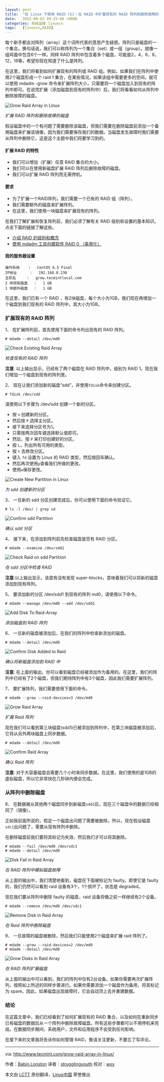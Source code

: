 ```yaml
---
layout: post
title:	"在 Linux 下使用 RAID（七）：在 RAID 中扩展现有的 RAID 阵列和删除故障的磁盘"
date:	2015-09-02 09:25:00 +0800 
categories:	系统运维 linuxcn 
tags:	[linuxcn,RAID]
---
```



每个新手都会对阵列（array）这个词所代表的意思产生疑惑。阵列只是磁盘的一个集合。换句话说，我们可以称阵列为一个集合（set）或一组（group）。就像一组鸡蛋中包含6个一样。同样 RAID 阵列中包含着多个磁盘，可能是2，4，6，8，12，16等，希望你现在知道了什么是阵列。


在这里，我们将看到如何扩展现有的阵列或 RAID 组。例如，如果我们在阵列中使用2个磁盘形成一个 raid 1 集合，在某些情况，如果该组中需要更多的空间，就可以使用 mdadm -grow 命令来扩展阵列大小，只需要将一个磁盘加入到现有的阵列中即可。在说完扩展（添加磁盘到现有的阵列中）后，我们将看看如何从阵列中删除故障的磁盘。


![Grow Raid Array in Linux](/Asserts/Images/album/201508/31/222753ilrflallzk1khmrr.jpg)


*扩展 RAID 阵列和删除故障的磁盘*


假设磁盘中的一个有问题了需要删除该磁盘，但我们需要在删除磁盘前添加一个备用磁盘来扩展该镜像，因为我们需要保存我们的数据。当磁盘发生故障时我们需要从阵列中删除它，这是这个主题中我们将要学习到的。


#### 扩展 RAID 的特性


* 我们可以增加（扩展）任意 RAID 集合的大小。
* 我们可以在使用新磁盘扩展 RAID 阵列后删除故障的磁盘。
* 我们可以扩展 RAID 阵列而无需停机。


#### 要求


* 为了扩展一个RAID阵列，我们需要一个已有的 RAID 组（阵列）。
* 我们需要额外的磁盘来扩展阵列。
* 在这里，我们使用一块磁盘来扩展现有的阵列。


在我们了解扩展和恢复阵列前，我们必须了解有关 RAID 级别和设置的基本知识。点击下面的链接了解这些。


* [介绍 RAID 的级别和概念](/article-6085-1.html)
* [使用 mdadm 工具创建软件 RAID 0 （条带化）](/article-6087-1.html)


#### 我的服务器设置



```
操作系统    :   CentOS 6.5 Final
IP地址      :   192.168.0.230
主机名     :   grow.tecmintlocal.com
2 块现有磁盘   :   1 GB
1 块额外磁盘   :   1 GB

```

在这里，我们已有一个 RAID ，有2块磁盘，每个大小为1GB，我们现在再增加一个磁盘到我们现有的 RAID 阵列中，其大小为1GB。


### 扩展现有的 RAID 阵列


1、 在扩展阵列前，首先使用下面的命令列出现有的 RAID 阵列。



```
# mdadm --detail /dev/md0

```

![Check Existing Raid Array](/Asserts/Images/album/201508/31/222755j444r3ur5u6wee8f.png)


*检查现有的 RAID 阵列*


**注意**: 以上输出显示，已经有了两个磁盘在 RAID 阵列中，级别为 RAID 1。现在我们增加一个磁盘到现有的阵列里。


2、 现在让我们添加新的磁盘“sdd”，并使用`fdisk`命令来创建分区。



```
# fdisk /dev/sdd

```

请使用以下步骤为 /dev/sdd 创建一个新的分区。


* 按 `n` 创建新的分区。
* 然后按 `P` 选择主分区。
* 接下来选择分区号为1。
* 只需按两次回车键选择默认值即可。
* 然后，按 `P` 来打印创建好的分区。
* 按 `L`，列出所有可用的类型。
* 按 `t` 去修改分区。
* 键入 `fd` 设置为 Linux 的 RAID 类型，然后按回车确认。
* 然后再次使用`p`查看我们所做的更改。
* 使用`w`保存更改。


![Create New Partition in Linux](/Asserts/Images/album/201508/31/222757jdbq3aoxzeeodcad.png)


*为 sdd 创建新的分区*


3、 一旦新的 sdd 分区创建完成后，你可以使用下面的命令验证它。



```
# ls -l /dev/ | grep sd

```

![Confirm sdd Partition](/Asserts/Images/album/201508/31/222800j5qwydcv5qvpqkpv.png)


*确认 sdd 分区*


4、 接下来，在添加到阵列前先检查磁盘是否有 RAID 分区。



```
# mdadm --examine /dev/sdd1

```

![Check Raid on sdd Partition](/Asserts/Images/album/201508/31/222800t57ygvagdu1cnl1y.png)


*在 sdd 分区中检查 RAID*


**注意**:以上输出显示，该盘有没有发现 super-blocks，意味着我们可以将新的磁盘添加到现有阵列。


5、 要添加新的分区 /dev/sdd1 到现有的阵列 md0，请使用以下命令。



```
# mdadm --manage /dev/md0 --add /dev/sdd1

```

![Add Disk To Raid-Array](/Asserts/Images/album/201508/31/222801x2igbt646eijgzh2.png)


*添加磁盘到 RAID 阵列*


6、 一旦新的磁盘被添加后，在我们的阵列中检查新添加的磁盘。



```
# mdadm --detail /dev/md0

```

![Confirm Disk Added to Raid](/Asserts/Images/album/201508/31/222803kw7hhfc5r7g1833r.png)


*确认将新磁盘添加到 RAID 中*


**注意**: 在上面的输出，你可以看到磁盘已经被添加作为备用的。在这里，我们的阵列中已经有了2个磁盘，但我们期待阵列中有3个磁盘，因此我们需要扩展阵列。


7、 要扩展阵列，我们需要使用下面的命令。



```
# mdadm --grow --raid-devices=3 /dev/md0

```

![Grow Raid Array](/Asserts/Images/album/201508/31/222805p9z626ig912i211i.png)


*扩展 Raid 阵列*


现在我们可以看到第三块磁盘(sdd1)已被添加到阵列中，在第三块磁盘被添加后，它将从另外两块磁盘上同步数据。



```
# mdadm --detail /dev/md0

```

![Confirm Raid Array](/Asserts/Images/album/201508/31/222808e9er2ed2j2a39wa7.png)


*确认 Raid 阵列*


**注意**: 对于大容量磁盘会需要几个小时来同步数据。在这里，我们使用的是1GB的虚拟磁盘，所以它非常快在几秒钟内便会完成。


### 从阵列中删除磁盘


8、 在数据被从其他两个磁盘同步到新磁盘`sdd1`后，现在三个磁盘中的数据已经相同了（镜像）。


正如我前面所说的，假定一个磁盘出问题了需要被删除。所以，现在假设磁盘`sdc1`出问题了，需要从现有阵列中删除。


在删除磁盘前我们要将其标记为失效，然后我们才可以将其删除。



```
# mdadm --fail /dev/md0 /dev/sdc1
# mdadm --detail /dev/md0

```

![Disk Fail in Raid Array](/Asserts/Images/album/201508/31/222811wrs1rk84xkzt5r4k.png)


*在 RAID 阵列中模拟磁盘故障*


从上面的输出中，我们清楚地看到，磁盘在下面被标记为 faulty。即使它是 faulty 的，我们仍然可以看到 raid 设备有3个，1个损坏了，状态是 degraded。


现在我们要从阵列中删除 faulty 的磁盘，raid 设备将像之前一样继续有2个设备。



```
# mdadm --remove /dev/md0 /dev/sdc1

```

![Remove Disk in Raid Array](/Asserts/Images/album/201508/31/222812skwrbkvu1yvk9pyy.png)


*在 Raid 阵列中删除磁盘*


9、 一旦故障的磁盘被删除，然后我们只能使用2个磁盘来扩展 raid 阵列了。



```
# mdadm --grow --raid-devices=2 /dev/md0
# mdadm --detail /dev/md0

```

![Grow Disks in Raid Array](/Asserts/Images/album/201508/31/222814sxz2vrlxu1pwxusu.png)


*在 RAID 阵列扩展磁盘*


从上面的输出中可以看到，我们的阵列中仅有2台设备。如果你需要再次扩展阵列，按照如上所述的同样步骤进行。如果你需要添加一个磁盘作为备用，将其标记为 spare，因此，如果磁盘出现故障时，它会自动顶上去并重建数据。


### 结论


在这篇文章中，我们已经看到了如何扩展现有的 RAID 集合，以及如何在重新同步已有磁盘的数据后从一个阵列中删除故障磁盘。所有这些步骤都可以不用停机来完成。在数据同步期间，系统用户，文件和应用程序不会受到任何影响。


在接下来的文章我将告诉你如何管理 RAID，敬请关注更新，不要忘了写评论。




---


via: <http://www.tecmint.com/grow-raid-array-in-linux/>


作者：[Babin Lonston](http://www.tecmint.com/author/babinlonston/) 译者：[strugglingyouth](https://github.com/strugglingyouth) 校对：[wxy](https://github.com/wxy)


本文由 [LCTT](https://github.com/LCTT/TranslateProject) 原创翻译，[Linux中国](https://linux.cn/) 荣誉推出
